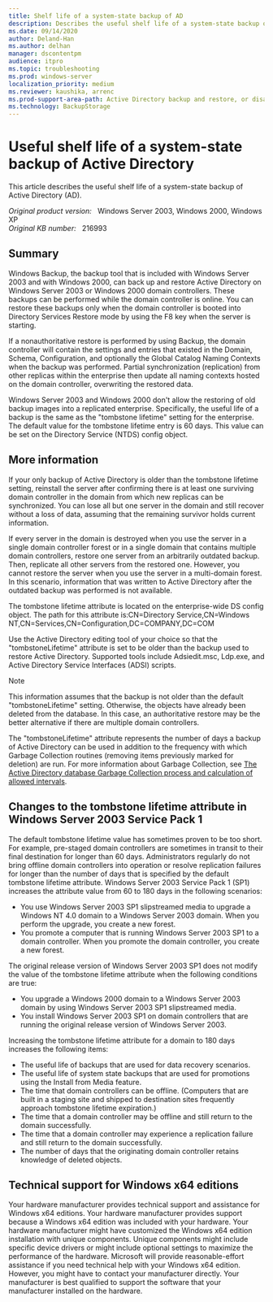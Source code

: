 ```yaml
---
title: Shelf life of a system-state backup of AD
description: Describes the useful shelf life of a system-state backup of Active Directory (AD).
ms.date: 09/14/2020
author: Deland-Han 
ms.author: delhan
manager: dscontentpm
audience: itpro
ms.topic: troubleshooting
ms.prod: windows-server
localization_priority: medium
ms.reviewer: kaushika, arrenc
ms.prod-support-area-path: Active Directory backup and restore, or disaster recovery
ms.technology: BackupStorage
---
```

# Useful shelf life of a system-state backup of Active Directory

This article describes the useful shelf life of a system-state backup of Active Directory (AD).

_Original product version:_ &nbsp; Windows Server 2003, Windows 2000, Windows XP  
_Original KB number:_ &nbsp; 216993

## Summary

Windows Backup, the backup tool that is included with Windows Server 2003 and with Windows 2000, can back up and restore Active Directory on Windows Server 2003 or Windows 2000 domain controllers. These backups can be performed while the domain controller is online. You can restore these backups only when the domain controller is booted into Directory Services Restore mode by using the F8 key when the server is starting.

If a nonauthoritative restore is performed by using Backup, the domain controller will contain the settings and entries that existed in the Domain, Schema, Configuration, and optionally the Global Catalog Naming Contexts when the backup was performed. Partial synchronization (replication) from other replicas within the enterprise then update all naming contexts hosted on the domain controller, overwriting the restored data.

Windows Server 2003 and Windows 2000 don't allow the restoring of old backup images into a replicated enterprise. Specifically, the useful life of a backup is the same as the "tombstone lifetime" setting for the enterprise. The default value for the tombstone lifetime entry is 60 days. This value can be set on the Directory Service (NTDS) config object.

## More information

If your only backup of Active Directory is older than the tombstone lifetime setting, reinstall the server after confirming there is at least one surviving domain controller in the domain from which new replicas can be synchronized. You can lose all but one server in the domain and still recover without a loss of data, assuming that the remaining survivor holds current information.

If every server in the domain is destroyed when you use the server in a single domain controller forest or in a single domain that contains multiple domain controllers, restore one server from an arbitrarily outdated backup. Then, replicate all other servers from the restored one. However, you cannot restore the server when you use the server in a multi-domain forest. In this scenario, information that was written to Active Directory after the outdated backup was performed is not available.

The tombstone lifetime attribute is located on the enterprise-wide DS config object. The path for this attribute is:CN=Directory Service,CN=Windows NT,CN=Services,CN=Configuration,DC=COMPANY,DC=COM

Use the Active Directory editing tool of your choice so that the "tombstoneLifetime" attribute is set to be older than the backup used to restore Active Directory. Supported tools include Adsiedit.msc, Ldp.exe, and Active Directory Service Interfaces (ADSI) scripts.

> [!NOTE]
> This information assumes that the backup is not older than the default "tombstoneLifetime" setting. Otherwise, the objects have already been deleted from the database. In this case, an authoritative restore may be the better alternative if there are multiple domain controllers.

The "tombstoneLifetime" attribute represents the number of days a backup of Active Directory can be used in addition to the frequency with which Garbage Collection routines (removing items previously marked for deletion) are run. For more information about Garbage Collection, see [The Active Directory database Garbage Collection process and calculation of allowed intervals](/troubleshoot/windows-server/identity/database-garbage-collection-caculation-of-allowed-intervals).

## Changes to the tombstone lifetime attribute in Windows Server 2003 Service Pack 1

The default tombstone lifetime value has sometimes proven to be too short. For example, pre-staged domain controllers are sometimes in transit to their final destination for longer than 60 days. Administrators regularly do not bring offline domain controllers into operation or resolve replication failures for longer than the number of days that is specified by the default tombstone lifetime attribute. Windows Server 2003 Service Pack 1 (SP1) increases the attribute value from 60 to 180 days in the following scenarios:

- You use Windows Server 2003 SP1 slipstreamed media to upgrade a Windows NT 4.0 domain to a Windows Server 2003 domain. When you perform the upgrade, you create a new forest.
- You promote a computer that is running Windows Server 2003 SP1 to a domain controller. When you promote the domain controller, you create a new forest.

The original release version of Windows Server 2003 SP1 does not modify the value of the tombstone lifetime attribute when the following conditions are true:

- You upgrade a Windows 2000 domain to a Windows Server 2003 domain by using Windows Server 2003 SP1 slipstreamed media.
- You install Windows Server 2003 SP1 on domain controllers that are running the original release version of Windows Server 2003.

Increasing the tombstone lifetime attribute for a domain to 180 days increases the following items:

- The useful life of backups that are used for data recovery scenarios.
- The useful life of system state backups that are used for promotions using the Install from Media feature.
- The time that domain controllers can be offline. (Computers that are built in a staging site and shipped to destination sites frequently approach tombstone lifetime expiration.)
- The time that a domain controller may be offline and still return to the domain successfully.
- The time that a domain controller may experience a replication failure and still return to the domain successfully.
- The number of days that the originating domain controller retains knowledge of deleted objects.

## Technical support for Windows x64 editions

Your hardware manufacturer provides technical support and assistance for Windows x64 editions. Your hardware manufacturer provides support because a Windows x64 edition was included with your hardware. Your hardware manufacturer might have customized the Windows x64 edition installation with unique components. Unique components might include specific device drivers or might include optional settings to maximize the performance of the hardware. Microsoft will provide reasonable-effort assistance if you need technical help with your Windows x64 edition. However, you might have to contact your manufacturer directly. Your manufacturer is best qualified to support the software that your manufacturer installed on the hardware.
